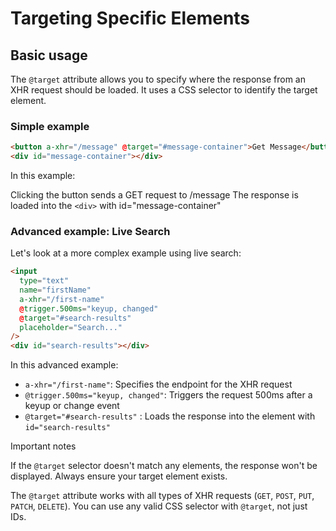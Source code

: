 # Targeting Specific Elements

## Basic usage

The `@target` attribute allows you to specify where the response from an XHR request should be loaded. It uses a CSS selector to identify the target element.

### Simple example

```html
<button a-xhr="/message" @target="#message-container">Get Message</button>
<div id="message-container"></div>
```

In this example:

Clicking the button sends a GET request to /message
The response is loaded into the `<div>` with id="message-container"

### Advanced example: Live Search

Let's look at a more complex example using live search:

```html
<input
  type="text"
  name="firstName"
  a-xhr="/first-name"
  @trigger.500ms="keyup, changed"
  @target="#search-results"
  placeholder="Search..."
/>
<div id="search-results"></div>
```

In this advanced example:

- `a-xhr="/first-name"`: Specifies the endpoint for the XHR request
- `@trigger.500ms="keyup, changed"`: Triggers the request 500ms after a keyup or change event
- `@target="#search-results"` : Loads the response into the element with `id="search-results"`

Important notes

If the `@target` selector doesn't match any elements, the response won't be displayed. Always ensure your target element exists.

The `@target` attribute works with all types of XHR requests (`GET`, `POST`, `PUT`, `PATCH`, `DELETE`).
You can use any valid CSS selector with `@target`, not just IDs.
